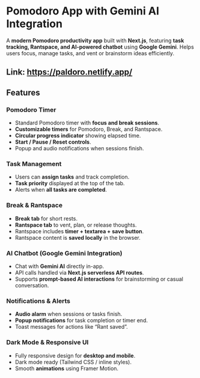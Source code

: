 # Pomodoro App with Gemini AI Integration

A **modern Pomodoro productivity app** built with **Next.js**, featuring **task tracking, Rantspace, and AI-powered chatbot** using **Google Gemini**. Helps users focus, manage tasks, and vent or brainstorm ideas efficiently.


Link: https://paldoro.netlify.app/
---

## Features

### Pomodoro Timer
- Standard Pomodoro timer with **focus and break sessions**.
- **Customizable timers** for Pomodoro, Break, and Rantspace.
- **Circular progress indicator** showing elapsed time.
- **Start / Pause / Reset controls**.
- Popup and audio notifications when sessions finish.

### Task Management
- Users can **assign tasks** and track completion.
- **Task priority** displayed at the top of the tab.
- Alerts when **all tasks are completed**.

### Break & Rantspace
- **Break tab** for short rests.
- **Rantspace tab** to vent, plan, or release thoughts.
- Rantspace includes **timer + textarea + save button**.
- Rantspace content is **saved locally** in the browser.

### AI Chatbot (Google Gemini Integration)
- Chat with **Gemini AI** directly in-app.
- API calls handled via **Next.js serverless API routes**.
- Supports **prompt-based AI interactions** for brainstorming or casual conversation.

### Notifications & Alerts
- **Audio alarm** when sessions or tasks finish.
- **Popup notifications** for task completion or timer end.
- Toast messages for actions like “Rant saved”.

### Dark Mode & Responsive UI
- Fully responsive design for **desktop and mobile**.
- Dark mode ready (Tailwind CSS / inline styles).
- Smooth **animations** using Framer Motion.


